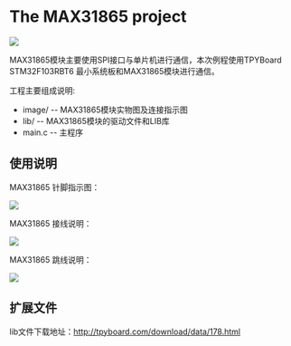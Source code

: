 <h1>The MAX31865 project</h1>



<img src="https://github.com/TPYBoard/MAX31865/blob/master/image/max31865模块.png" style="max-width:100%;">

MAX31865模块主要使用SPI接口与单片机进行通信，本次例程使用TPYBoard STM32F103RBT6 最小系统板和MAX31865模块进行通信。

工程主要组成说明:

<ul>
<li>image/ -- MAX31865模块实物图及连接指示图</li>
<li>lib/ -- MAX31865模块的驱动文件和LIB库</li>
<li>main.c  -- 主程序</li>
</ul>

<h2>使用说明</h2>

MAX31865 针脚指示图：

<img src="https://github.com/TPYBoard/MAX31865/blob/master/image/max31865.png" style="max-width:100%;">

MAX31865 接线说明：

<img src="https://github.com/TPYBoard/MAX31865/blob/master/image/接线图.png" style="max-width:100%;">

MAX31865 跳线说明：

<img src="https://github.com/TPYBoard/MAX31865/blob/master/image/跳线图.png" style="max-width:100%;">

<h2>扩展文件</h2>

lib文件下载地址：http://tpyboard.com/download/data/178.html

